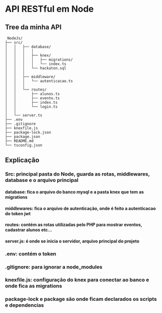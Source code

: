 # API RESTful em Node 

## Tree da minha API

```
 NodeJs/
├── src/
│   │   ├── database/      
│   │   │   │
│   │   │   ├── knex/
│   │   │   │   ├── migrations/
│   │   │   │   └── index.ts
│   │   │   └── hackaton.sql
│   │   │
│   │   ├── middleware/
│   │   │   └── autenticacao.ts
│   │   │
│   │   └── routes/
│   │       ├── alunos.ts
│   │       ├── evento.ts
│   │       ├── index.ts
│   │       └── login.ts
│   │
│   └── server.ts
├── .env
├── .gitignore
├── knexfile.js
├── package-lock.json
├── package.json
├── README.md
└── tsconfig.json 
```

## Explicação

### Src: principal pasta do Node, guarda as rotas, middlewares, database e o arquivo principal

#### database: fica o arquivo do banco mysql e a pasta knex que tem as migrations

#### middlewares: fica o arquivo de autenticação, onde é feito a autenticacao do token jwt 

#### routes: contém as rotas utilizadas pelo PHP para mostrar eventos, cadastrar alunos etc...

#### server.js: é onde se inicia o servidor, arquivo principal do projeto

### .env: contém o token 

### .gitignore: para ignorar a node_modules

### knexfile.js: configuração do knex para conectar ao banco e onde fica as migrations

### package-lock e package são onde ficam declarados os scripts e dependencias


